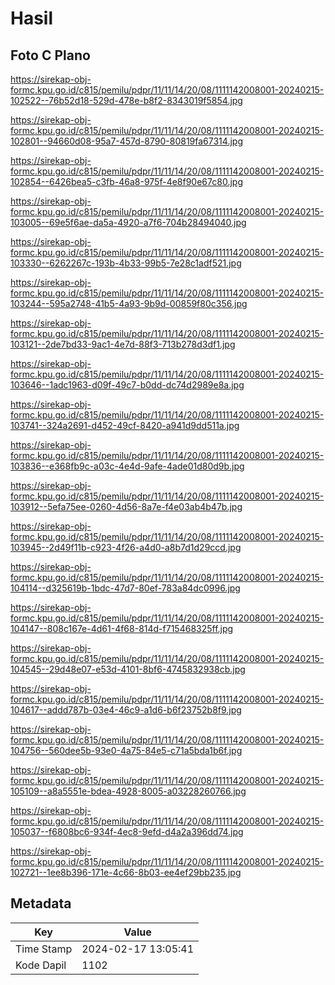# Hasil

## Foto C Plano

https://sirekap-obj-formc.kpu.go.id/c815/pemilu/pdpr/11/11/14/20/08/1111142008001-20240215-102522--76b52d18-529d-478e-b8f2-8343019f5854.jpg

https://sirekap-obj-formc.kpu.go.id/c815/pemilu/pdpr/11/11/14/20/08/1111142008001-20240215-102801--94660d08-95a7-457d-8790-80819fa67314.jpg

https://sirekap-obj-formc.kpu.go.id/c815/pemilu/pdpr/11/11/14/20/08/1111142008001-20240215-102854--6426bea5-c3fb-46a8-975f-4e8f90e67c80.jpg

https://sirekap-obj-formc.kpu.go.id/c815/pemilu/pdpr/11/11/14/20/08/1111142008001-20240215-103005--69e5f6ae-da5a-4920-a7f6-704b28494040.jpg

https://sirekap-obj-formc.kpu.go.id/c815/pemilu/pdpr/11/11/14/20/08/1111142008001-20240215-103330--6262267c-193b-4b33-99b5-7e28c1adf521.jpg

https://sirekap-obj-formc.kpu.go.id/c815/pemilu/pdpr/11/11/14/20/08/1111142008001-20240215-103244--595a2748-41b5-4a93-9b9d-00859f80c356.jpg

https://sirekap-obj-formc.kpu.go.id/c815/pemilu/pdpr/11/11/14/20/08/1111142008001-20240215-103121--2de7bd33-9ac1-4e7d-88f3-713b278d3df1.jpg

https://sirekap-obj-formc.kpu.go.id/c815/pemilu/pdpr/11/11/14/20/08/1111142008001-20240215-103646--1adc1963-d09f-49c7-b0dd-dc74d2989e8a.jpg

https://sirekap-obj-formc.kpu.go.id/c815/pemilu/pdpr/11/11/14/20/08/1111142008001-20240215-103741--324a2691-d452-49cf-8420-a941d9dd511a.jpg

https://sirekap-obj-formc.kpu.go.id/c815/pemilu/pdpr/11/11/14/20/08/1111142008001-20240215-103836--e368fb9c-a03c-4e4d-9afe-4ade01d80d9b.jpg

https://sirekap-obj-formc.kpu.go.id/c815/pemilu/pdpr/11/11/14/20/08/1111142008001-20240215-103912--5efa75ee-0260-4d56-8a7e-f4e03ab4b47b.jpg

https://sirekap-obj-formc.kpu.go.id/c815/pemilu/pdpr/11/11/14/20/08/1111142008001-20240215-103945--2d49f11b-c923-4f26-a4d0-a8b7d1d29ccd.jpg

https://sirekap-obj-formc.kpu.go.id/c815/pemilu/pdpr/11/11/14/20/08/1111142008001-20240215-104114--d325619b-1bdc-47d7-80ef-783a84dc0996.jpg

https://sirekap-obj-formc.kpu.go.id/c815/pemilu/pdpr/11/11/14/20/08/1111142008001-20240215-104147--808c167e-4d61-4f68-814d-f715468325ff.jpg

https://sirekap-obj-formc.kpu.go.id/c815/pemilu/pdpr/11/11/14/20/08/1111142008001-20240215-104545--29d48e07-e53d-4101-8bf6-4745832938cb.jpg

https://sirekap-obj-formc.kpu.go.id/c815/pemilu/pdpr/11/11/14/20/08/1111142008001-20240215-104617--addd787b-03e4-46c9-a1d6-b6f23752b8f9.jpg

https://sirekap-obj-formc.kpu.go.id/c815/pemilu/pdpr/11/11/14/20/08/1111142008001-20240215-104756--560dee5b-93e0-4a75-84e5-c71a5bda1b6f.jpg

https://sirekap-obj-formc.kpu.go.id/c815/pemilu/pdpr/11/11/14/20/08/1111142008001-20240215-105109--a8a5551e-bdea-4928-8005-a03228260766.jpg

https://sirekap-obj-formc.kpu.go.id/c815/pemilu/pdpr/11/11/14/20/08/1111142008001-20240215-105037--f6808bc6-934f-4ec8-9efd-d4a2a396dd74.jpg

https://sirekap-obj-formc.kpu.go.id/c815/pemilu/pdpr/11/11/14/20/08/1111142008001-20240215-102721--1ee8b396-171e-4c66-8b03-ee4ef29bb235.jpg


## Metadata

| Key        | Value               |
| ---------- | ------------------- |
| Time Stamp | 2024-02-17 13:05:41 |
| Kode Dapil | 1102                |




